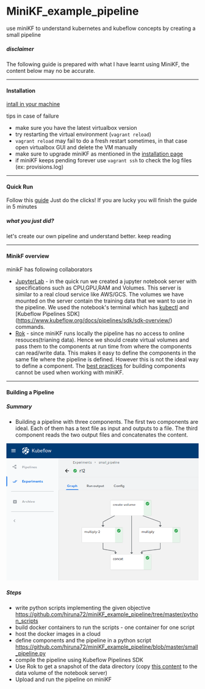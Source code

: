 # MiniKF_example_pipeline
use miniKF to understand kubernetes and kubeflow concepts by creating a small pipeline

##### disclaimer

The following guide is prepared with what I have learnt using MiniKF, the content below may no be accurate.

---

#### Installation

[intall in your machine](https://www.kubeflow.org/docs/started/getting-started-minikf/)

tips in case of failure

* make sure you have the latest virtualbox version
* try restarting the virtual environment (`vagrant reload`)
* `vagrant reload` may fail to do a fresh restart sometimes, in that case open virtualbox GUI and delete the VM manually
* make sure to upgrade miniKF as mentioned in the [installation page](https://www.kubeflow.org/docs/started/getting-started-minikf/)
* if miniKF keeps pending forever use `vagrant ssh` to check the log files (ex: provisions.log)

---

#### Quick Run

Follow this [guide](https://medium.com/kubeflow/an-end-to-end-ml-pipeline-on-prem-notebooks-kubeflow-pipelines-on-the-new-minikf-33b7d8e9a836) Just do the clicks! If you are lucky you will finish the guide in 5 minutes

##### what you just did?

let's create our own pipeline and understand better. keep reading

---

#### MinikF overview

minikF has following collaborators

* [JupyterLab](https://www.kubeflow.org/docs/components/jupyter/) - in the quick run we created a jupyter notebook server with specifications such as CPU,GPU,RAM and Volumes. This server is similar to a real cloud service like AWS/GCS. The volumes we have mounted on the server contain the training data that we want to use in the pipeline. We used the notebook's terminal which has [kubectl](https://kubernetes.io/docs/reference/kubectl/overview/) and [Kubeflow Pipelines SDK] (https://www.kubeflow.org/docs/pipelines/sdk/sdk-overview/) commands.
* [Rok](https://www.arrikto.com/how-it-works/) - since miniKF runs locally the pipeline has no access to online resouces(trianing data). Hence we should create virtual volumes and pass them to the components at run time from where the components can read/write data. This makes it easy to define the components in the same file where the pipeline is defined. However this is not the ideal way to define a component. The [best practices](https://www.kubeflow.org/docs/pipelines/sdk/component-development/) for building components cannot be used when working with miniKF.

---

#### Building a Pipeline

##### Summary 

* Building a pipeline with three components. The first two components are ideal. Each of them has a text file as input and outputs to a file. The third component reads the two output files and concatenates the content.

![pipeline](https://github.com/hiruna72/miniKF_example_pipeline/blob/master/small_pipeline.png)

##### Steps

* write python scripts implementing the given objective https://github.com/hiruna72/miniKF_example_pipeline/tree/master/python_scripts
* build docker containers to run the scripts - one container for one script
* host the docker images in a cloud
* define components and the pipeline in a python script https://github.com/hiruna72/miniKF_example_pipeline/blob/master/small_pipeline.py
* compile the pipeline using Kubeflow Pipelines SDK
* Use Rok to get a snapshot of the data directory (copy [this content](https://github.com/hiruna72/miniKF_example_pipeline/tree/master/data) to the data volume of the notebook server)
* Upload and run the pipeline on miniKF
